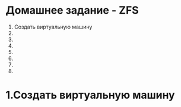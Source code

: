 # Домашнее задание - ZFS
<ol>
  <li>Создать виртуальную машину</li>
  <li></li>
  <li></li>
  <li></li>
  <li></li>
  <li></li>
  <li></li>
  <li></li>
</ol>


# 1.Создать виртуальную машину
<ul>

</ul>
